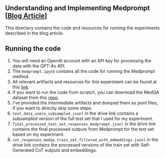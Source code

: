 ## Understanding and Implementing Medprompt [[Blog Article](https://medium.com/towards-data-science/understanding-and-implementing-medprompt-77bbd2777c91)]
This directory contains the code and resources for running the experiments described in the blog article.

## Running the code

1. You will need an OpenAI account with an API key for processing the data with the GPT-4o API.
2. The ```medprompt.ipynb``` contains all the code for running the Medprompt method.
3. All relevant artifacts and resources for this experiment can be found at this [link](https://drive.google.com/drive/folders/16itn9D7RMD_sXfTElNANspxrWDZ_Bok7?usp=sharing).
4. If you want to run the code from scratch, you can download the MedQA dataset from this [repo](https://github.com/jind11/MedQA).
5. I've provided the intermediate artifacts and dumped them as jsonl files, if you want to directly skip some steps.
6. ```test_data_usmle_subsampled.jsonl``` in the drive link contains a subsampled version of the full test set that I used for my experiment.
7. ```final_processed_test_set_responses_medprompt.jsonl``` in the drive link contains the final processed outputs from Medprompt for the test set based on my experiment.
8. ```cot_responses_medqa_train_set_filtered_with_embeddings.jsonl``` in the drive link contains the processed versions of the train set with Self-Generated CoT outputs and embeddings.
